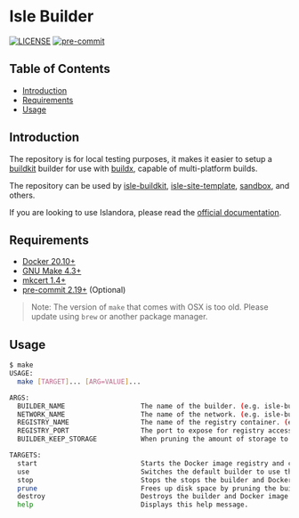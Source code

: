 # Isle Builder <!-- omit in toc -->

[![LICENSE](https://img.shields.io/badge/license-MIT-blue.svg?style=flat-square)](./LICENSE)
[![pre-commit](https://github.com/Islandora-Devops/isle-builder/actions/workflows/pre-commit.yaml/badge.svg?event=push)](https://github.com/Islandora-Devops/isle-builder/actions/workflows/pre-commit.yaml)

## Table of Contents <!-- omit in toc -->
- [Introduction](#introduction)
- [Requirements](#requirements)
- [Usage](#usage)

## Introduction

The repository is for local testing purposes, it makes it easier to setup a
[buildkit] builder for use with [buildx], capable of multi-platform builds.

The repository can be used by [isle-buildkit], [isle-site-template], [sandbox],
and others.

If you are looking to use Islandora, please read the [official documentation].

## Requirements

- [Docker 20.10+](https://docs.docker.com/get-docker/)
- [GNU Make 4.3+](https://www.gnu.org/software/make/)
- [mkcert 1.4+](https://github.com/FiloSottile/mkcert)
- [pre-commit 2.19+](https://pre-commit.com/) (Optional)

> Note: The version of `make` that comes with OSX is too old. Please update
> using `brew` or another package manager.

## Usage

```bash
$ make
USAGE:
  make [TARGET]... [ARG=VALUE]...

ARGS:
  BUILDER_NAME                   The name of the builder. (e.g. isle-builder)
  NETWORK_NAME                   The name of the network. (e.g. isle-builder)
  REGISTRY_NAME                  The name of the registry container. (e.g. isle-builder-registry)
  REGISTRY_PORT                  The port to expose for registry access. Access via HTTPS. (e.g. 0, which will randomly assigned an open port)
  BUILDER_KEEP_STORAGE           When pruning the amount of storage to keep. Set to '0' to remove all. (e.g. 10G)

TARGETS:
  start                          Starts the Docker image registry and creates the builder if it does not exist.
  use                            Switches the default builder to use the one created by the 'start' target.
  stop                           Stops the stops the builder and Docker image registry.
  prune                          Frees up disk space by pruning the builder cache.
  destroy                        Destroys the builder and Docker image registry.
  help                           Displays this help message.
```

[buildkit]: https://docs.docker.com/build/buildkit
[buildx]: https://docs.docker.com/engine/reference/commandline/buildx
[docker compose]: https://docs.docker.com/compose/reference
[isle-buildkit]: https://github.com/Islandora-Devops/isle-buildkit
[isle-site-template]: https://github.com/Islandora-Devops/isle-site-template
[official documentation]: https://islandora.github.io/documentation
[sandbox]: https://github.com/Islandora-Devops/sandbox
